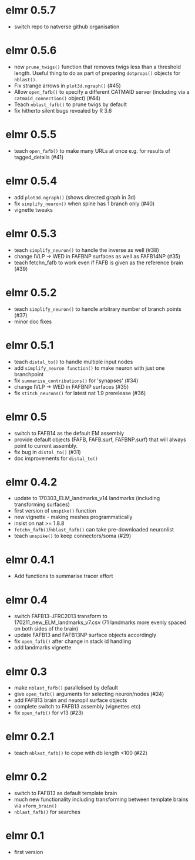 # elmr 0.5.7

* switch repo to natverse github organisation

# elmr 0.5.6

* new `prune_twigs()` function that removes twigs less than a threshold length.
  Useful thing to do as part of preparing `dotprops()` objects for `nblast()`.
* Fix strange arrows in `plot3d.ngraph()` (#45)
* Allow `open_fafb()` to specify a different CATMAID server (including via a
  `catmaid_connection()` object) (#44)
* Teach `nblast_fafb()` to prune twigs by default
* fix hitherto silent bugs revealed by R 3.6

# elmr 0.5.5

* teach `open_fafb()` to make many URLs at once e.g. for results of tagged_details
  (#41)

# elmr 0.5.4

* add `plot3d.ngraph()` (shows directed graph in 3d)
* fix `simplify_neuron()` when spine has 1 branch only (#40)
* vignette tweaks

# elmr 0.5.3

* teach `simplify_neuron()` to handle the inverse as well (#38)
* change IVLP -> WED in FAFBNP surfaces as well as FAFB14NP (#35)
* teach fetchn_fafb to work even if FAFB is given as the reference brain (#39)

# elmr 0.5.2

* teach `simplify_neuron()` to handle arbitrary number of branch points (#37)
* minor doc fixes

# elmr 0.5.1

* teach `distal_to()` to handle multiple input nodes
* add `simplify_neuron function()` to make neuron with just one branchpoint
* fix `summarise_contributions()` for 'synapses' (#34)
* change IVLP -> WED in FAFBNP surfaces (#35)
* fix `stitch_neurons()` for latest nat 1.9 prerelease (#36)

# elmr 0.5

* switch to FAFB14 as the default EM assembly
* provide default objects (FAFB, FAFB.surf, FAFBNP.surf) that will always point
  to current assembly.
* fix bug in `distal_to()` (#31)
* doc improvements for `distal_to()`

# elmr 0.4.2

* update to 170303_ELM_landmarks_v14 landmarks (including transforming surfaces)
* first version of `unspike()` function
* new vignette - making meshes programmatically
* insist on nat >= 1.8.8
* `fetchn_fafb()`/`nblast_fafb()` can take pre-downloaded neuronlist
* teach `unspike()` to keep connectors/soma (#29)

# elmr 0.4.1

* Add functions to summarise tracer effort

# elmr 0.4

* switch FAFB13-JFRC2013 transform to 170211_new_ELM_landmarks_v7.csv
  (71 landmarks more evenly spaced on both sides of the brain)
* update FAFB13 and FAFB13NP surface objects accordingly
* fix `open_fafb()` after change in stack id handling
* add landmarks vignette

# elmr 0.3

* make `nblast_fafb()` parallelised by default
* give `open_fafb()` arguments for selecting neuron/nodes (#24)
* add FAFB13 brain and neuropil surface objects
* complete switch to FAFB13 assembly (vignettes etc)
* fix `open_fafb()` for v13 (#23)

# elmr 0.2.1

* teach `nblast_fafb()` to cope with db length <100 (#22)

# elmr 0.2

* switch to FAFB13 as default template brain
* much new functionality including transforming between template brains via
  `xform_brain()`
* `nblast_fafb()` for searches

# elmr 0.1

* first version

